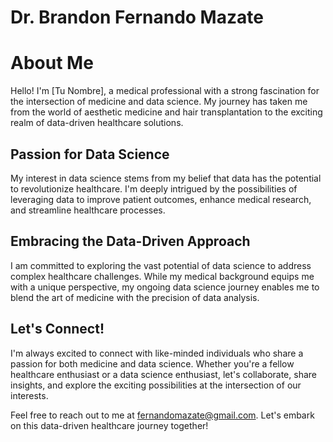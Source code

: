 # Dr. Brandon Fernando Mazate

# About Me

Hello! I'm [Tu Nombre], a medical professional with a strong fascination for the intersection of medicine and data science. My journey has taken me from the world of aesthetic medicine and hair transplantation to the exciting realm of data-driven healthcare solutions.

## Passion for Data Science

My interest in data science stems from my belief that data has the potential to revolutionize healthcare. I'm deeply intrigued by the possibilities of leveraging data to improve patient outcomes, enhance medical research, and streamline healthcare processes.

## Embracing the Data-Driven Approach

I am committed to exploring the vast potential of data science to address complex healthcare challenges. While my medical background equips me with a unique perspective, my ongoing data science journey enables me to blend the art of medicine with the precision of data analysis.

## Let's Connect!

I'm always excited to connect with like-minded individuals who share a passion for both medicine and data science. Whether you're a fellow healthcare enthusiast or a data science enthusiast, let's collaborate, share insights, and explore the exciting possibilities at the intersection of our interests.

Feel free to reach out to me at fernandomazate@gmail.com. Let's embark on this data-driven healthcare journey together!

